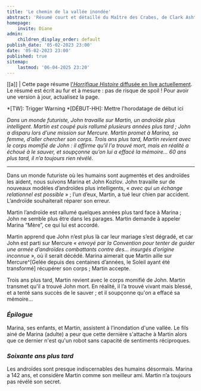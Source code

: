 ```yaml
---
title: 'Le chemin de la vallée inondée'
abstract: 'Résumé court et détaillé du Maître des Crabes, de Clark Ashton Smith !'
homepage:
    invite: Diane
admin:
    children_display_order: default
publish_date: '05-02-2023 23:00'
date: '05-02-2023 23:00'
published: true
sitemap:
    lastmod: '06-04-2025 23:20'
---
```


[[a]]
| Cette page résume [l'_Horrifique Histoire_ diffusée en live actuellement](https://www.twitch.tv/vchabrette). Le résumé est écrit au fur et à mesure : pas de risque de spoil ! Pour avoir une version à jour, actualisez la page.

*[TW]: Trigger Warning
*[DÉBUT-HH]: Mettre l'horodatage de début ici

_Dans un monde futuriste, John travaille sur Martin, un androïde plus intelligent. Martin est coupé puis rallumé plusieurs années plus tard ; John a disparu lors d’une mission sur Mercure. Martin promet à Marina, sa femme, d’aller chercher son corps. Trois ans plus tard, Martin revient avec le corps momifié de John : il affirme qu'il l'a trouvé mort, mais en réalité a échoué à le sauver, et soupçonne qu’on lui a effacé la mémoire… 60 ans plus tard, il n’a toujours rien révélé._

---

Dans un monde futuriste où les humains sont augmentés et des androïdes les aident, nous suivons Marina et John Kozlov. John travaille sur de nouveaux modèles d’androïdes plus intelligents, « _avec qui un échange relationnel est possible_ » ; l’un d’eux, Martin, a tué leur chien par accident. L’androïde souhaiterait réparer son erreur.

Martin l’androïde est rallumé quelques années plus tard face à Marina ; John ne semble plus être dans les parages. Martin demande à appeler Marina “Mère”, ce qui lui est accordé.

Martin apprend que John n’est plus là car leur mariage s’est dégradé, et car John est parti sur Mercure « _envoyé par la Convention pour tenter de guider une armée d’androïdes combattants contre des… insurgés d’origine inconnue_ », où il serait décédé. Marina aimerait que Martin aille sur Mercure^[Gelée depuis des centaines d’années, le Soleil ayant été transformé] récupérer son corps ; Martin accepte.

Trois ans plus tard, Martin revient avec le corps momifié de John. Martin transmet qu'il a trouvé John mort. En réalité, il l’a trouvé vivant mais blessé, et a tenté sans succès de le sauver ; et il soupçonne qu'on a effacé sa mémoire…

### _Épilogue_

Marina, ses enfants, et Martin, assistent à l’inondation d'une vallée. Le fils ainé de Marina (adulte) a peur que cette dernière s'attache à Martin alors que ce dernier n'est qu'un robot sans capacité de sentiments réciproques.

### _Soixante ans plus tard_

Les androïdes sont presque indiscernables des humains désormais. Marina a 142 ans, et considère Martin comme son meilleur ami. Martin n’a toujours pas révélé son secret.